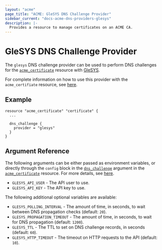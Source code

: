 ```yaml
---
layout: "acme"
page_title: "ACME: GleSYS DNS Challenge Provider"
sidebar_current: "docs-acme-dns-providers-glesys"
description: |-
  Provides a resource to manage certificates on an ACME CA.
---
```


# GleSYS DNS Challenge Provider

The `glesys` DNS challenge provider can be used to perform DNS challenges for
the [`acme_certificate`][resource-acme-certificate] resource with
[GleSYS][provider-service-page].

[resource-acme-certificate]: /docs/providers/acme/r/certificate.html
[provider-service-page]: https://glesys.com/

For complete information on how to use this provider with the `acme_certifiate`
resource, see [here][resource-acme-certificate-dns-challenges].

[resource-acme-certificate-dns-challenges]: /docs/providers/acme/r/certificate.html#using-dns-challenges

## Example

```hcl
resource "acme_certificate" "certificate" {
  ...

  dns_challenge {
    provider = "glesys"
  }
}
```

## Argument Reference

The following arguments can be either passed as environment variables, or
directly through the `config` block in the
[`dns_challenge`][resource-acme-certificate-dns-challenge-arg] argument in the
[`acme_certificate`][resource-acme-certificate] resource. For more details, see
[here][resource-acme-certificate-dns-challenges].

[resource-acme-certificate-dns-challenge-arg]: /docs/providers/acme/r/certificate.html#dns_challenge

* `GLESYS_API_USER` - The API user to use.
* `GLESYS_API_KEY` - The API key to use.

The following additional optional variables are available:

* `GLESYS_POLLING_INTERVAL` - The amount of time, in seconds, to wait between
  DNS propagation checks (default: `20`).
* `GLESYS_PROPAGATION_TIMEOUT` - The amount of time, in seconds, to wait for DNS
  propagation (default: `1200`).
* `GLESYS_TTL` - The TTL to set on DNS challenge records, in seconds (default:
  `60`).
* `GLESYS_HTTP_TIMEOUT` - The timeout on HTTP requests to the API (default:
  `10`).
